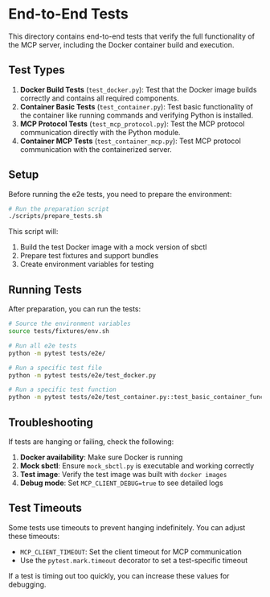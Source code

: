 # End-to-End Tests

This directory contains end-to-end tests that verify the full functionality of the MCP server, including the Docker container build and execution.

## Test Types

1. **Docker Build Tests** (`test_docker.py`): Test that the Docker image builds correctly and contains all required components.
2. **Container Basic Tests** (`test_container.py`): Test basic functionality of the container like running commands and verifying Python is installed.
3. **MCP Protocol Tests** (`test_mcp_protocol.py`): Test the MCP protocol communication directly with the Python module.
4. **Container MCP Tests** (`test_container_mcp.py`): Test MCP protocol communication with the containerized server.

## Setup

Before running the e2e tests, you need to prepare the environment:

```bash
# Run the preparation script
./scripts/prepare_tests.sh
```

This script will:
1. Build the test Docker image with a mock version of sbctl
2. Prepare test fixtures and support bundles 
3. Create environment variables for testing

## Running Tests

After preparation, you can run the tests:

```bash
# Source the environment variables
source tests/fixtures/env.sh

# Run all e2e tests
python -m pytest tests/e2e/

# Run a specific test file
python -m pytest tests/e2e/test_docker.py

# Run a specific test function
python -m pytest tests/e2e/test_container.py::test_basic_container_functionality -v
```

## Troubleshooting

If tests are hanging or failing, check the following:

1. **Docker availability**: Make sure Docker is running
2. **Mock sbctl**: Ensure `mock_sbctl.py` is executable and working correctly
3. **Test image**: Verify the test image was built with `docker images`
4. **Debug mode**: Set `MCP_CLIENT_DEBUG=true` to see detailed logs

## Test Timeouts

Some tests use timeouts to prevent hanging indefinitely. You can adjust these timeouts:

- `MCP_CLIENT_TIMEOUT`: Set the client timeout for MCP communication
- Use the `pytest.mark.timeout` decorator to set a test-specific timeout

If a test is timing out too quickly, you can increase these values for debugging.